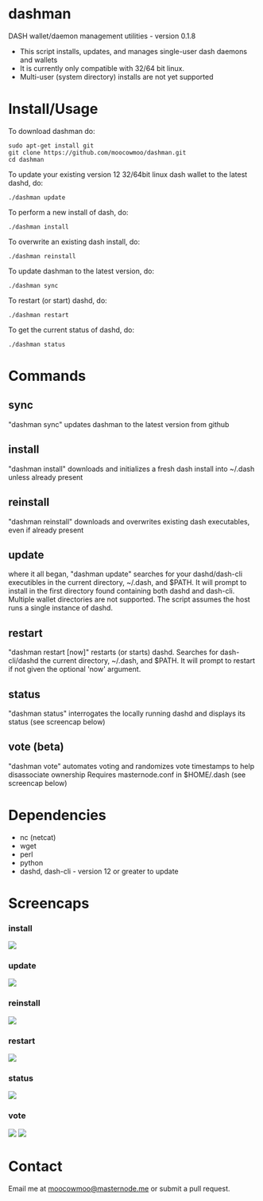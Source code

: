 # dashman

DASH wallet/daemon management utilities - version 0.1.8

* This script installs, updates, and manages single-user dash daemons and wallets
* It is currently only compatible with 32/64 bit linux.
* Multi-user (system directory) installs are not yet supported

# Install/Usage

To download dashman do:

    sudo apt-get install git
    git clone https://github.com/moocowmoo/dashman.git
    cd dashman

To update your existing version 12 32/64bit linux dash wallet to the latest
dashd, do:

    ./dashman update

To perform a new install of dash, do:

    ./dashman install

To overwrite an existing dash install, do:

    ./dashman reinstall

To update dashman to the latest version, do:

    ./dashman sync

To restart (or start) dashd, do:

    ./dashman restart

To get the current status of dashd, do:

    ./dashman status

# Commands

## sync

"dashman sync" updates dashman to the latest version from github

## install

"dashman install" downloads and initializes a fresh dash install into ~/.dash
unless already present

## reinstall

"dashman reinstall" downloads and overwrites existing dash executables, even if
already present

## update

where it all began, "dashman update" searches for your dashd/dash-cli
executibles in the current directory, ~/.dash, and $PATH.  It will prompt to
install in the first directory found containing both dashd and dash-cli.
Multiple wallet directories are not supported. The script assumes the host runs
a single instance of dashd.

## restart

"dashman restart [now]" restarts (or starts) dashd. Searches for dash-cli/dashd
the current directory, ~/.dash, and $PATH. It will prompt to restart if not
given the optional 'now' argument.

## status

"dashman status" interrogates the locally running dashd and displays its status
(see screencap below)

## vote (beta)

"dashman vote" automates voting and randomizes vote timestamps to help disassociate ownership
Requires masternode.conf in $HOME/.dash
(see screencap below)

# Dependencies

* nc (netcat)
* wget
* perl
* python
* dashd, dash-cli - version 12 or greater to update

# Screencaps

### install

<img src="https://raw.githubusercontent.com/moocowmoo/dashman/master/screencaps/dashman_0.1-install.png">

### update

<img src="https://raw.githubusercontent.com/moocowmoo/dashman/master/screencaps/dashman_0.1-update.png">

### reinstall

<img src="https://raw.githubusercontent.com/moocowmoo/dashman/master/screencaps/dashman_0.1-reinstall.png">

### restart

<img src="https://raw.githubusercontent.com/moocowmoo/dashman/master/screencaps/dashman_0.1-restart.png">

### status

<img src="https://raw.githubusercontent.com/moocowmoo/dashman/master/screencaps/dashman_0.1-status.png">

### vote

<img src="https://raw.githubusercontent.com/moocowmoo/dashman/master/screencaps/dashman_0.1-vote.png">

<img src="https://raw.githubusercontent.com/moocowmoo/dashman/master/screencaps/dashman_0.1-vote-out.png">

# Contact

Email me at moocowmoo@masternode.me or submit a pull request.
